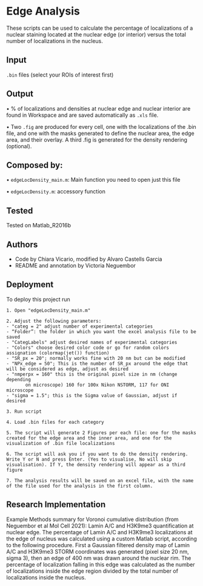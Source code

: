 
# Edge Analysis 
These scripts can be used to calculate the percentage of localizations of a nuclear staining located at the nuclear edge (or interior) versus the total number of localizations in the nucleus.

## Input
`.bin` files (select your ROIs of interest first) 

## Output
• % of localizations and densities at nuclear edge and nuclear interior are found in Workspace and are saved automatically as `.xls` file.

• Two `.fig` are produced for every cell, one with the localizations of the .bin file, and one with the masks generated to define the nuclear area, the edge area, and their overlay. A third .fig is generated for the density rendering (optional).



  
## Composed by:
• `edgeLocDensity_main.m`: Main function you need to open just this file

• `edgeLocDensity.m`: accessory function
 


  
## Tested

Tested on Matlab_R2016b
## Authors 
- Code by Chiara Vicario, modified by Alvaro Castells Garcia
- README and annotation by Victoria Neguembor
## Deployment

To deploy this project run

```
1. Open "edgeLocDensity_main.m"

2. Adjust the following parameters: 
- "categ = 2" adjust number of experimental categories
- “Folder”: the folder in which you want the excel analysis file to be saved
- "CategLabels" adjust desired names of experimental categories
- "Colors" choose desired color code or go for random colors assignation (colormap(jet()) function)
- "SR_px = 20"; normally works fine with 20 nm but can be modified
- "NPx_edge = 50"; This is the number of SR_px around the edge that will be considered as edge, adjust as desired
- "nmperpx = 160" this is the original pixel size in nm (change depending
       on microscope) 160 for 100x Nikon NSTORM, 117 for ONI microscope
- "sigma = 1.5"; this is the Sigma value of Gaussian, adjust if desired	

3. Run script

4. Load .bin files for each category

5. The script will generate 2 Figures per each file: one for the masks created for the edge area and the inner area, and one for the visualization of .bin file localizations

6. The script will ask you if you want to do the density rendering. Write Y or N and press Enter. (Yes to visualise, No will skip visualisation). If Y, the density rendering will appear as a third figure 

7. The analysis results will be saved on an excel file, with the name of the file used for the analysis in the first column.

```

  
## Research Implementation 
Example Methods summary for Voronoi cumulative distribution (from Neguembor et al Mol Cell 2021): 
Lamin A/C and H3K9me3 quantification at nuclear edge. The percentage of Lamin A/C and H3K9me3 localizations at the edge of nucleus was calculated using a custom Matlab script, according to the following procedure. First a Gaussian filtered density map of Lamin A/C and H3K9me3 STORM coordinates was generated (pixel size 20 nm, sigma 3), then an edge of 400 nm was drawn around the nuclear rim. The percentage of localization falling in this edge was calculated as the number of localizations inside the edge region divided by the total number of localizations inside the nucleus.

  